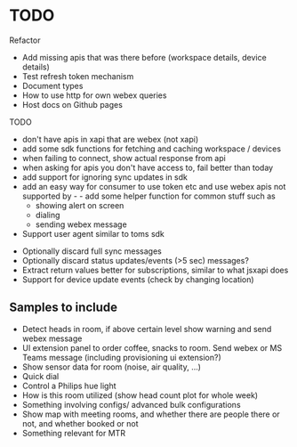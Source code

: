 # TODO

Refactor

- Add missing apis that was there before (workspace details, device details)
- Test refresh token mechanism
- Document types
- How to use http for own webex queries
- Host docs on Github pages


TODO
- don't have apis in xapi that are webex (not xapi)
- add some sdk functions for fetching and caching workspace / devices
- when failing to connect, show actual response from api
- when asking for apis you don't have access to, fail better than today
- add support for ignoring sync updates in sdk
- add an easy way for consumer to use token etc and use webex apis not supported by - - add some helper function for common stuff such as
  - showing alert on screen
  - dialing
  - sending webex message
- Support user agent similar to toms sdk


* Optionally discard full sync messages
* Optionally discard status updates/events (>5 sec) messages?
* Extract return values better for subscriptions, similar to what jsxapi does
* Support for device update events (check by changing location)


## Samples to include

* Detect heads in room, if above certain level show warning and send webex message
* UI extension panel to order coffee, snacks to room. Send webex or MS Teams message (including provisioning ui extension?)
* Show sensor data for room (noise, air quality, …)
* Quick dial
* Control a Philips hue light
* How is this room utilized (show head count plot for whole week)
* Something involving configs/ advanced bulk configurations
* Show map with meeting rooms, and whether there are people there or not, and whether booked or not
* Something relevant for MTR